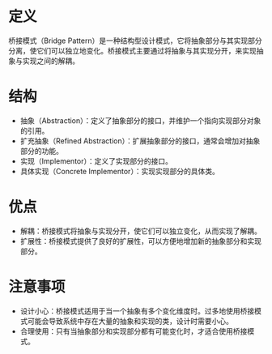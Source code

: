 # 定义

桥接模式（Bridge Pattern）是一种结构型设计模式，它将抽象部分与其实现部分分离，使它们可以独立地变化。桥接模式主要通过将抽象与其实现分开，来实现抽象与实现之间的解耦。

# 结构

* 抽象（Abstraction）：定义了抽象部分的接口，并维护一个指向实现部分对象的引用。
* 扩充抽象（Refined Abstraction）：扩展抽象部分的接口，通常会增加对抽象部分的功能。
* 实现（Implementor）：定义了实现部分的接口。
* 具体实现（Concrete Implementor）：实现实现部分的具体类。

# 优点

* 解耦：桥接模式将抽象与实现分开，使它们可以独立变化，从而实现了解耦。
* 扩展性：桥接模式提供了良好的扩展性，可以方便地增加新的抽象部分和实现部分。

# 注意事项

* 设计小心：桥接模式适用于当一个抽象有多个变化维度时。过多地使用桥接模式可能会导致系统中存在大量的抽象和实现的类，设计时需要小心。
* 合理使用：只有当抽象部分和实现部分都有可能变化时，才适合使用桥接模式。